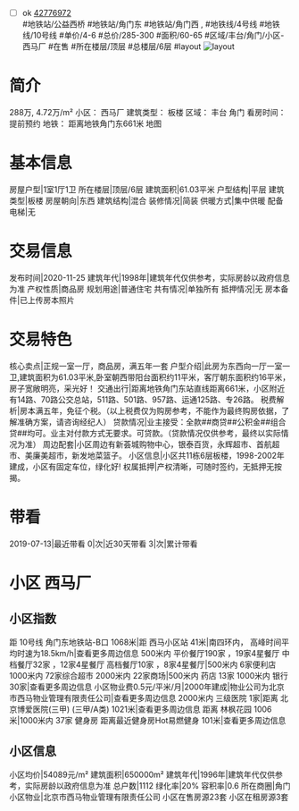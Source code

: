 - [ ] ok [42776972](https://bj.5i5j.com/ershoufang/42776972.html)  
 #地铁站/公益西桥 #地铁站/角门东 #地铁站/角门西 ,  #地铁线/4号线 #地铁线/10号线
#单价/4-6 #总价/285-300 #面积/60-65   #区域/丰台/角门/小区-西马厂 #在售 #所在楼层/顶层 #总楼层/6层 #layout 
![layout](http://image2.5i5j.com//group1/M00/8A/D1/CgqJMVz7iduAWKvgAAQczv4eNfE511.jpg_P5.jpg) 
# 简介 
 288万,  4.72万/m² 
小区： 西马厂
建筑类型： 板楼
区域： 丰台 角门
看房时间： 提前预约
地铁： 距离地铁角门东661米 地图
# 基本信息 
 房屋户型|1室1厅1卫
所在楼层|顶层/6层
建筑面积|61.03平米
户型结构|平层
建筑类型|板楼
房屋朝向|东西
建筑结构|混合
装修情况|简装
供暖方式|集中供暖
配备电梯|无
# 交易信息 
 发布时间|2020-11-25
建筑年代|1998年|建筑年代仅供参考，实际房龄以政府信息为准
产权性质|商品房
规划用途|普通住宅
共有情况|单独所有
抵押情况|无
房本备件|已上传房本照片
# 交易特色 
 核心卖点|正规一室一厅，商品房，满五年一套
户型介绍|此房为东西向一厅一室一卫,建筑面积为61.03平米,卧室朝西带阳台面积约11平米，客厅朝东面积约16平米，房子宽敞明亮，采光好！
交通出行|距离地铁角门东站直线距离661米，小区附近有14路、70路公交总站，511路、501路、957路、运通125路、专26路。
税费解析|房本满五年，免征个税。（以上税费仅为购房参考，不能作为最终购房依据，了解准确方案，请咨询经纪人）
贷款情况|业主接受：全款##商贷##公积金##组合贷##均可。业主对付款方式无要求。可贷款。（贷款情况仅供参考，最终以实际情况为准）
周边配套|小区周边有新荟城购物中心，银泰百货，永辉超市、首航超市、美廉美超市，新发地菜篮子。
小区信息|小区共11栋6层板楼，1998-2002年建成，小区有固定车位，绿化好!
权属抵押|产权清晰，可随时签约，无抵押无按揭。
# 带看 
 2019-07-13|最近带看	 0|次|近30天带看	 3|次|累计带看
# 小区 西马厂
## 小区指数 
 距 10号线 角门东地铁站-B口 1068米|距 西马小区站 41米|南四环内， 高峰时间平均时速为18.5km/h|查看更多周边信息
500米内 平价餐厅190家 ，19家4星餐厅
中档餐厅32家 ，12家4星餐厅
高档餐厅10家 ，8家4星餐厅|500米内 6家便利店
1000米内 72家综合超市
2000米内 22家商场|500米内 药店 13家
1000米内 银行 30家|查看更多周边信息
小区物业费0.5元/平米/月|2000年建成|物业公司为北京市西马物业管理有限责任公司|查看更多周边信息
2000米内 三级医院 1家|距离 北京博爱医院(三甲) (三甲/A类) 1021米|查看更多周边信息
距离 林枫花园 1006米|1000米内 37家 健身房
距离最近健身房Hot易燃健身 101米|查看更多周边信息
## 小区信息 
 小区均价|54089元/m²
建筑面积|650000m²
建筑年代|1996年|建筑年代仅供参考，实际房龄以政府信息为准
总户数|1112
绿化率|20%
容积率|0.6
所在商圈|角门
小区物业|北京市西马物业管理有限责任公司
小区在售房源23套
小区在租房源3套
